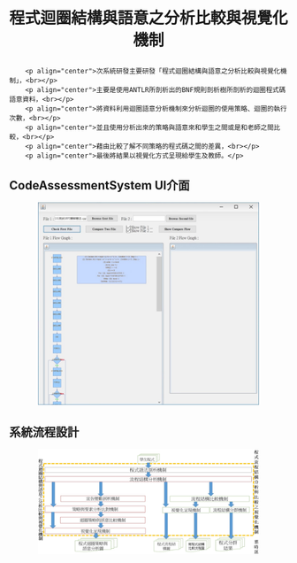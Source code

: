# <p align="center">程式迴圈結構與語意之分析比較與視覺化機制</p>


        <p align="center">次系統研發主要研發「程式迴圈結構與語意之分析比較與視覺化機制」，<br></p>
        <p align="center">主要是使用ANTLR所剖析出的BNF規則剖析樹所剖析的迴圈程式碼語意資料，<br></p>
        <p align="center">將資料利用迴圈語意分析機制來分析迴圈的使用策略、迴圈的執行次數，<br></p>
        <p align="center">並且使用分析出來的策略與語意來和學生之間或是和老師之間比較，<br></p>
        <p align="center">藉由比較了解不同策略的程式碼之間的差異，<br></p>
        <p align="center">最後將結果以視覺化方式呈現給學生及教師。</p>

## CodeAssessmentSystem UI介面
<p align="center">
<img src ="img/ui.jpg" width = 400>
</p>

## 系統流程設計
<p align="center">
<img src ="img/系統設計.jpg" width = 400>
</p>

